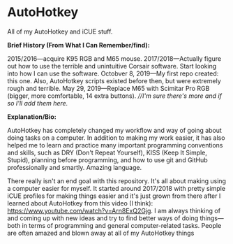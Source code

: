 # AutoHotkey

All of my AutoHotkey and iCUE stuff.

**Brief History (From What I Can Remember/find):**

2015/2016—acquire K95 RGB and M65 mouse.
2017/2018—Actually figure out how to use the terrible and unintuitive Corsair software. Start looking into how I can use the software.
Octobver 8, 2019—My first repo created: this one. Also, AutoHotkey scripts existed before then, but were extremely rough and terrible.
May 29, 2019—Replace M65 with Scimitar Pro RGB (bigger, more comfortable, 14 extra buttons).
*//I'm sure there's more and if so I'll add them here.*

**Explanation/Bio:**

AutoHotkey has completely changed my workflow and way of going about doing tasks on a computer. In addition to making my work easier, it has also helped me to learn and practice many important programming conventions and skills, such as DRY (Don't Repeat Yourself), KISS (Keep It Simple, Stupid), planning before programming, and how to use git and GitHub professionally and smartly. Amazing language.

There really isn't an end goal with this repository. It's all about making using a computer easier for myself. It started around 2017/2018 with pretty simple iCUE profiles for making things easier and it's just grown from there after I learned about AutoHotkey from this video (I think): https://www.youtube.com/watch?v=Arn8ExQ2Gjg. I am always thinking of and coming up with new ideas and try to find better ways of doing things—both in terms of programming and general computer-related tasks. People are often amazed and blown away at all of my AutoHotkey things
